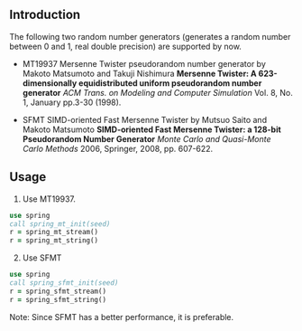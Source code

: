 ## Introduction

The following two random number generators (generates a random number between 0 and 1, real double precision) are supported by now.

* MT19937
Mersenne Twister pseudorandom number generator
by Makoto Matsumoto and Takuji Nishimura
**Mersenne Twister: A 623-dimensionally equidistributed uniform pseudorandom number generator**
*ACM Trans. on Modeling and Computer Simulation* Vol. 8, No. 1, January pp.3-30 (1998).

* SFMT
SIMD-oriented Fast Mersenne Twister
by Mutsuo Saito and Makoto Matsumoto
**SIMD-oriented Fast Mersenne Twister: a 128-bit Pseudorandom Number Generator**
*Monte Carlo and Quasi-Monte Carlo Methods* 2006, Springer, 2008, pp. 607-622.

## Usage

1. Use MT19937.

```fortran
use spring
call spring_mt_init(seed)
r = spring_mt_stream()
r = spring_mt_string()
```

2. Use SFMT

```fortran
use spring
call spring_sfmt_init(seed)
r = spring_sfmt_stream()
r = spring_sfmt_string()
```

Note: Since SFMT has a better performance, it is preferable.
